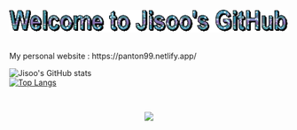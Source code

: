 
<p align="center">
  <img src="text (3).gif" alt="animated" />
</p>

<br>
My personal website : https://panton99.netlify.app/ <br>


![Jisoo's GitHub stats](https://github-readme-stats.vercel.app/api?username=Panton99&show_icons=true&theme=transparent) <br>
[![Top Langs](https://github-readme-stats.vercel.app/api/top-langs/?username=Panton99&layout=compact)](https://github.com/Panton99/github-readme-stats) <br>

  <br>
<p align="center">
  <a href="https://skillicons.dev">
    <img src="https://skillicons.dev/icons?i=java,js,py,mysql,r,html,css,git,figma&theme=light)" />
  </a>
</p>
